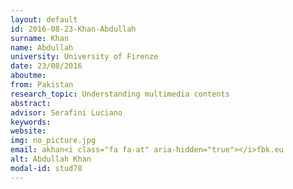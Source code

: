 ```yaml
---
layout: default 
id: 2016-08-23-Khan-Abdullah
surname: Khan
name: Abdullah
university: University of Firenze
date: 23/08/2016
aboutme: 
from: Pakistan
research_topic: Understanding multimedia contents 
abstract: 
advisor: Serafini Luciano
keywords: 
website: 
img: no_picture.jpg
email: akhan<i class="fa fa-at" aria-hidden="true"></i>fbk.eu
alt: Abdullah Khan
modal-id: stud78
---
```

